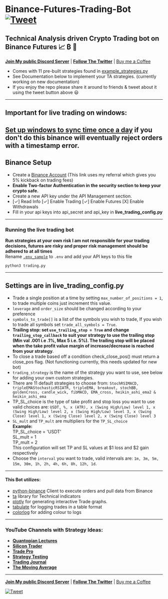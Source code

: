 # Binance-Futures-Trading-Bot [![Tweet](https://img.shields.io/twitter/url/http/shields.io.svg?style=social)](https://twitter.com/intent/tweet?text=Check%20out%20this%20free%20Binance%20Trading%20Bot%20I%20found%20on%20Github%20&url=https://github.com/conor19w/Binance-Futures-Trading-Bot&hashtags=Trading,Bot,Trading_Bot,Cryptocurrency_Trading_Bot,Crypto,Bitcoin,Ethereum,Cryptocurrency,Binance,DOGE,dogecoin) #
## Technical Analysis driven Crypto Trading bot on Binance Futures 📈 ₿ 🚀 
[__Join My public Discord Server__](https://discord.gg/jBu6thyP66) | [__Follow The Twitter__](https://twitter.com/futures_bot) | [Buy me a Coffee](https://www.buymeacoffee.com/conor19w)  
* Comes with 11 pre-built strategies found in [example_strategies.py](example_strategies.py)
* See Documentation below to implement your TA strategies. (currently working on new documentation)
* If you enjoy the repo please share it around to friends & tweet about it using the tweet button above 😃

___
## Important for live trading on windows: ##  
[Set up windows to sync time once a day](https://www.makeuseof.com/tag/synchronise-computer-time-internet-custom-schedule-windows-7/#:~:text=Go%20to%20%3E%20Start%20and%20type,on%20the%20right%20hand%20side) if you don't do this binance will eventually reject orders with a timestamp error.
---
## Binance Setup ##
* Create a [Binance Account](https://accounts.binance.com/en/register?ref=BKR8BMMP) (This link uses my referral which gives you 5% kickback on trading fees)
* __Enable Two-factor Authentication in the security section to keep your crypto safe.__
* Create a new API key under the API Management section.
*  [✓] Read Info [✓] Enable Trading [✓] Enable Futures [X] Enable Withdrawals
* Fill in your api keys into api_secret and api_key in __live_trading_config.py__
---
### Running the live trading bot ###
__Run strategies at your own risk I am not responsible for your trading decisions, futures are risky and proper risk management should be adhered to at all times__  
Rename [`.env_sample`](.env) to `.env` and add your API keys to this file
```commandline
python3 trading.py
```
___
## Settings are in __live_trading_config.py__ ##
* Trade a single position at a time by setting `max_number_of_positions = 1`, to trade multiple coins just increment this value.
* `leverage` and `order_size` should be changed according to your preference
* `symbols_to_trade[]` is a list of the symbols you wish to trade, If you wish to trade all symbols set `trade_all_symbols = True`.
* __Trailing stop: set `use_trailing_stop = True` and change `trailing_stop_callback` to suit your strategy to use the trailing stop 
(Min val .001 i.e .1%, Max 5 i.e. 5%). The trailing stop will be placed when the take profit value margin of increase/decrease is reached from your strategy__.
* To close a trade based off a condition check_close_pos() must return a close_pos flag. (Not functioning currently, this needs updated for new bot)
* `trading_strategy` is the name of the strategy you want to use, see below for adding your own custom strategies.
* There are 11 default strategies to choose from: `StochRSIMACD, tripleEMAStochasticRSIATR, tripleEMA, breakout, stochBB, goldenCross,
candle_wick, fibMACD, EMA_cross, heikin_ashi_ema2 & heikin_ashi_ema`
* TP_SL_choice is the type of take profit and stop loss you want to use valid choices are: `USDT, %, x (ATR), x (Swing High/Low) level 1,
x (Swing High/Low) level 2, x (Swing High/Low) level 3, x (Swing Close) level 1, x (Swing Close) level 2, x (Swing Close) level 3`
* `SL_mult` and `TP_mult` are multipliers for the `TP_SL_choice`  
__Example:__  
TP_SL_choice = 'USDT'  
SL_mult = 1  
TP_mult = 2  
This configuration will set TP and SL values at $1 loss and $2 gain respectively  
* Choose the `interval` you want to trade, valid intervals are: `1m, 3m, 5m, 15m, 30m, 1h, 2h, 4h, 6h, 8h, 12h, 1d`.

___
#### This Bot utilizes: ####
* [python-binance](https://python-binance.readthedocs.io/en/latest/) Client to execute orders and pull data from Binance
* [ta](https://technical-analysis-library-in-python.readthedocs.io/en/latest/) library for Technical indicators
* [plotly](https://plotly.com/graphing-libraries/) for generating interactive Trade graphs.  
* [tabulate](https://pypi.org/project/tabulate/) for logging trades in a table format
* [colorlog](https://pypi.org/project/colorlog/) for adding colour to logs
___
### YouTube Channels with Strategy Ideas: ###
- [__Quantopian Lectures__](https://www.youtube.com/playlist?list=PLRFLF1OxMm_UL7WUWM31iynp0jMVf_vLW)
- [__Silicon Trader__](https://www.youtube.com/channel/UCVRGsC6JVsB8F6HE_xjLyJg)
- [__Trade Pro__](https://www.youtube.com/channel/UCrXjzUN6EtlyhaaAerbPfkQ)
- [__Strategy Testing__](https://www.youtube.com/c/TradingStrategyTesting)
- [__Trading Journal__](https://www.youtube.com/c/TradingJournal1)
- [__The Moving Average__](https://www.youtube.com/channel/UCYFQzaZyTUzY-Tiytyv3HhA)

---
[__Join My public Discord Server__](https://discord.gg/jBu6thyP66) | [__Follow The Twitter__](https://twitter.com/futures_bot) | [Buy me a Coffee](https://www.buymeacoffee.com/conor19w)  

[![Tweet](https://img.shields.io/twitter/url/http/shields.io.svg?style=social)](https://twitter.com/intent/tweet?text=Check%20out%20this%20free%20Binance%20Trading%20Bot%20I%20found%20on%20Github%20&url=https://github.com/conor19w/Binance-Futures-Trading-Bot&hashtags=Trading,Bot,Trading_Bot,Cryptocurrency_Trading_Bot,Crypto,Bitcoin,Ethereum,Cryptocurrency,Binance,DOGE,dogecoin)

